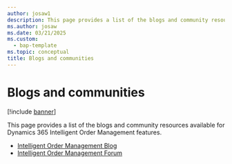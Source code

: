 ```yaml
---
author: josaw1
description: This page provides a list of the blogs and community resources available for Intelligent Order Management features.   
ms.author: josaw
ms.date: 03/21/2025
ms.custom: 
  - bap-template
ms.topic: conceptual
title: Blogs and communities
---
```


# Blogs and communities

[!include [banner](includes/banner.md)]

This page provides a list of the blogs and community resources available for Dynamics 365 Intelligent Order Management features.   

- [Intelligent Order Management Blog](https://community.dynamics.com/365/dynamics-365-intelligent-order-management/b/dynamics-365-intelligent-order-management-blog)
- [Intelligent Order Management Forum](https://community.dynamics.com/365/dynamics-365-intelligent-order-management/f/dynamics-365-intelligent-order-management-forum)

